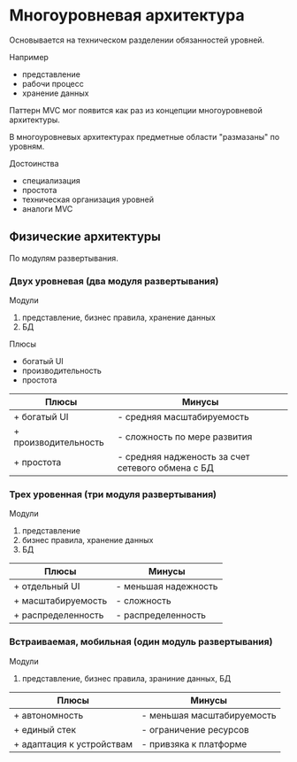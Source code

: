 # Многоуровневая архитектура

Основывается на техническом разделении обязанностей уровней.

Например
- представление
- рабочи процесс
- хранение данных

Паттерн MVC мог появится как раз из концепции многоуровневой архитектуры.

В многоуровневых архитектурах предметные области "размазаны" по уровням.

Достоинства
- специализация
- простота
- техническая организация уровней
- аналоги MVC

## Физические архитектуры 

По модулям развертывания. 

### Двух уровневая (два модуля развертывания)

Модули
1. представление, бизнес правила, хранение данных
2. БД

Плюсы
+ богатый UI
+ производительность
+ простота

| Плюсы                | Минусы                                            |
|----------------------|---------------------------------------------------|
| + богатый UI         | - средняя масштабируемость                        | 
| + производительность | - сложность по мере развития                      |
| + простота           | - средняя надженость за счет сетевого обмена с БД |

### Трех уровенная (три модуля развертывания)

Модули
1. представление
2. бизнес правила, хранение данных
3. БД

| Плюсы              | Минусы               |
|--------------------|----------------------|
| + отдельный UI     | - меньшая надежность | 
| + масштабируемость | - сложность          |
| + распределенность | - распределенность   |


### Встраиваемая, мобильная (один модуль развертывания)

Модули
1. представление, бизнес правила, зраниние данных, БД

| Плюсы                     | Минусы                     |
|---------------------------|----------------------------|
| + автономность            | - меньшая масштабируемость | 
| + единый стек             | - ограничение ресурсов     |
| + адаптация к устройствам | - привзяка к платформе     |